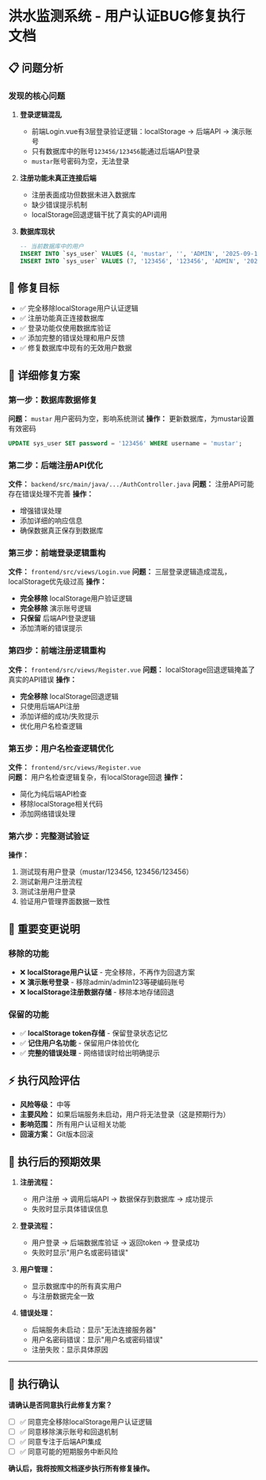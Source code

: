 # 洪水监测系统 - 用户认证BUG修复执行文档

## 📋 问题分析

### 发现的核心问题

1. **登录逻辑混乱**
   - 前端Login.vue有3层登录验证逻辑：localStorage → 后端API → 演示账号
   - 只有数据库中的账号`123456/123456`能通过后端API登录
   - `mustar`账号密码为空，无法登录

2. **注册功能未真正连接后端**
   - 注册表面成功但数据未进入数据库
   - 缺少错误提示机制
   - localStorage回退逻辑干扰了真实的API调用

3. **数据库现状**
   ```sql
   -- 当前数据库中的用户
   INSERT INTO `sys_user` VALUES (4, 'mustar', '', 'ADMIN', '2025-09-15 14:09:43');     -- 密码为空
   INSERT INTO `sys_user` VALUES (7, '123456', '123456', 'ADMIN', '2025-09-15 14:09:43'); -- 可用账号
   ```

## 🎯 修复目标

- ✅ 完全移除localStorage用户认证逻辑
- ✅ 注册功能真正连接数据库
- ✅ 登录功能仅使用数据库验证
- ✅ 添加完整的错误处理和用户反馈
- ✅ 修复数据库中现有的无效用户数据

## 🔧 详细修复方案

### 第一步：数据库数据修复
**问题：** `mustar` 用户密码为空，影响系统测试
**操作：** 更新数据库，为mustar设置有效密码

```sql
UPDATE sys_user SET password = '123456' WHERE username = 'mustar';
```

### 第二步：后端注册API优化
**文件：** `backend/src/main/java/.../AuthController.java`
**问题：** 注册API可能存在错误处理不完善
**操作：** 
- 增强错误处理
- 添加详细的响应信息
- 确保数据真正保存到数据库

### 第三步：前端登录逻辑重构
**文件：** `frontend/src/views/Login.vue`
**问题：** 三层登录逻辑造成混乱，localStorage优先级过高
**操作：**
- **完全移除** localStorage用户验证逻辑
- **完全移除** 演示账号逻辑  
- **只保留** 后端API登录逻辑
- 添加清晰的错误提示

### 第四步：前端注册逻辑重构  
**文件：** `frontend/src/views/Register.vue`
**问题：** localStorage回退逻辑掩盖了真实的API错误
**操作：**
- **完全移除** localStorage回退逻辑
- 只使用后端API注册
- 添加详细的成功/失败提示
- 优化用户名检查逻辑

### 第五步：用户名检查逻辑优化
**文件：** `frontend/src/views/Register.vue`  
**问题：** 用户名检查逻辑复杂，有localStorage回退
**操作：**
- 简化为纯后端API检查
- 移除localStorage相关代码
- 添加网络错误处理

### 第六步：完整测试验证
**操作：**
1. 测试现有用户登录（mustar/123456, 123456/123456）
2. 测试新用户注册流程
3. 测试注册用户登录
4. 验证用户管理界面数据一致性

## 🚨 重要变更说明

### 移除的功能
- ❌ **localStorage用户认证** - 完全移除，不再作为回退方案
- ❌ **演示账号登录** - 移除admin/admin123等硬编码账号
- ❌ **localStorage注册数据存储** - 移除本地存储回退

### 保留的功能  
- ✅ **localStorage token存储** - 保留登录状态记忆
- ✅ **记住用户名功能** - 保留用户体验优化
- ✅ **完整的错误处理** - 网络错误时给出明确提示

## ⚡ 执行风险评估

- **风险等级：** 中等
- **主要风险：** 如果后端服务未启动，用户将无法登录（这是预期行为）
- **影响范围：** 所有用户认证相关功能
- **回滚方案：** Git版本回滚

## 📝 执行后的预期效果

1. **注册流程：**
   - 用户注册 → 调用后端API → 数据保存到数据库 → 成功提示
   - 失败时显示具体错误信息

2. **登录流程：**
   - 用户登录 → 后端数据库验证 → 返回token → 登录成功
   - 失败时显示"用户名或密码错误"

3. **用户管理：**
   - 显示数据库中的所有真实用户
   - 与注册数据完全一致

4. **错误处理：**
   - 后端服务未启动：显示"无法连接服务器"
   - 用户名密码错误：显示"用户名或密码错误"
   - 注册失败：显示具体原因

---

## 🔄 执行确认

**请确认是否同意执行此修复方案？**

- [ ] ✅ 同意完全移除localStorage用户认证逻辑
- [ ] ✅ 同意移除演示账号和回退机制  
- [ ] ✅ 同意专注于后端API集成
- [ ] ✅ 同意可能的短期服务中断风险

**确认后，我将按照文档逐步执行所有修复操作。**
